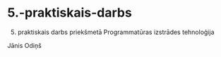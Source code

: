 # 5.-praktiskais-darbs
5. praktiskais darbs priekšmetā Programmatūras izstrādes tehnoloģija

Jānis Odiņš
